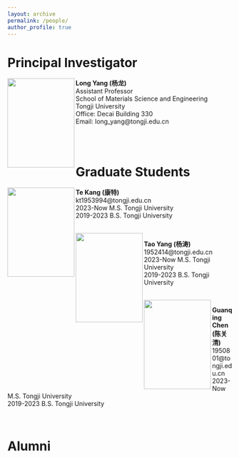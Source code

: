 ```yaml
---
layout: archive
permalink: /people/
author_profile: true
---
```


<h1>Principal Investigator</h1>

<image align="left" width="150" height="200" src="/images/profile.png">

<p>
<b>Long Yang (杨龙)</b> <br>
Assistant Professor <br>
School of Materials Science and Engineering <br>
Tongji University <br>
Office: Decai Building 330 <br>
Email: long_yang@tongji.edu.cn <br>
</p>
<br>
<br>

<h1>Graduate Students</h1>

<image align="left" width="150" height="200" src="/images/people/bio.png">

<p>
<b>Te Kang (康特)</b> <br>
kt1953994@tongji.edu.cn <br>
2023-Now M.S. Tongji University <br>
2019-2023 B.S. Tongji University <br>
</p>
<br>

<image align="left" width="150" height="200" src="/images/people/bio.png">

<p>
<b>Tao Yang (杨涛)</b> <br>
1952414@tongji.edu.cn <br>
2023-Now M.S. Tongji University <br>
2019-2023 B.S. Tongji University <br>
</p>
<br>

<image align="left" width="150" height="200" src="/images/people/bio.png">

<p>
<b>Guanqing Chen (陈关清)</b> <br>
1950801@tongji.edu.cn <br>
2023-Now M.S. Tongji University <br>
2019-2023 B.S. Tongji University <br>
</p>
<br>

<h1>Alumni</h1>



